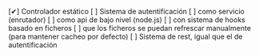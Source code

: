 [✔] Controlador estático
[ ] Sistema de autentificación
  [ ] como servicio (enrutador)
  [ ] como api de bajo nivel (node.js)
  [ ] con sistema de hooks basado en ficheros
    [ ] que los ficheros se puedan refrescar manualmente (para mantener cacheo por defecto)
[ ] Sistema de rest, igual que el de autentificación


